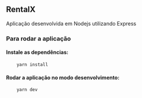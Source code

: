 ## RentalX

Aplicação desenvolvida em Nodejs utilizando Express

### Para rodar a aplicação

#### Instale as dependências:
```
    yarn install
```

#### Rodar a aplicação no modo desenvolvimento: 
```
    yarn dev
```